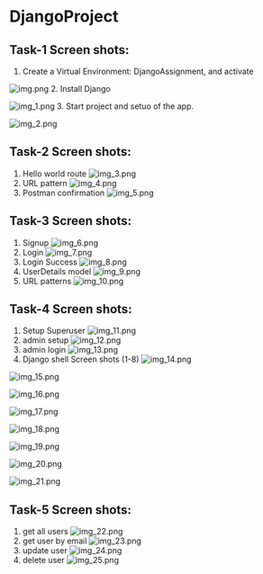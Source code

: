 # DjangoProject
## Task-1 Screen shots:
1. Create a Virtual Environment: DjangoAssignment, and activate

![img.png](assets/img.png)
2. Install Django

![img_1.png](assets/img_1.png)
3. Start project and setuo of the app.

![img_2.png](assets/img_2.png)


## Task-2 Screen shots:
1. Hello world route
![img_3.png](assets/img_3.png)
2. URL pattern
![img_4.png](assets/img_4.png)
3. Postman confirmation
![img_5.png](assets/img_5.png)


## Task-3 Screen shots:
1. Signup
![img_6.png](assets/img_6.png)
2. Login
![img_7.png](assets/img_7.png)
3. Login Success
![img_8.png](assets/img_8.png)
4. UserDetails model
![img_9.png](assets/img_9.png)
5. URL patterns
![img_10.png](assets/img_10.png)


## Task-4 Screen shots:
1. Setup Superuser
![img_11.png](assets/img_11.png)
2. admin setup
![img_12.png](assets/img_12.png)
3. admin login
![img_13.png](assets/img_13.png)
4. Django shell Screen shots (1-8)
![img_14.png](assets/img_14.png)

![img_15.png](assets/img_15.png)

![img_16.png](assets/img_16.png)

![img_17.png](assets/img_17.png)

![img_18.png](assets/img_18.png)

![img_19.png](assets/img_19.png)

![img_20.png](assets/img_20.png)

![img_21.png](assets/img_21.png)


## Task-5 Screen shots:

1. get all users
![img_22.png](assets/img_22.png)
2. get user by email
![img_23.png](assets/img_23.png)
3. update user
![img_24.png](assets/img_24.png)
4. delete user
![img_25.png](assets/img_25.png)